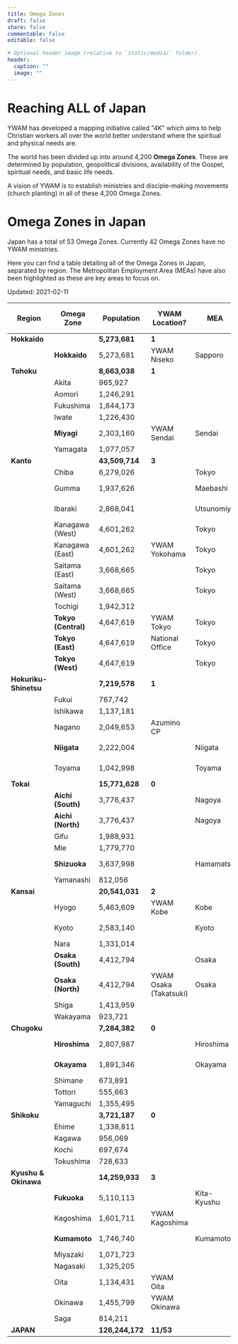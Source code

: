 ```yaml
---
title: Omega Zones
draft: false
share: false
commentable: false
editable: false

# Optional header image (relative to `static/media/` folder).
header:
  caption: ""
  image: ""
---
```


# Reaching ALL of Japan

YWAM has developed a mapping initiative called "4K" which aims to help Christian workers all over the world better understand where the spiritual and physical needs are.

The world has been divided up into around 4,200 **Omega Zones**. These are determined by population, geopolitical divisions, availability of the Gospel, spiritual needs, and basic life needs.

A vision of YWAM is to establish ministries and disciple-making movements (church planting) in all of these 4,200 Omega Zones.

# Omega Zones in Japan

Japan has a total of 53 Omega Zones. Currently 42 Omega Zones have no YWAM ministries.

Here you can find a table detailing all of the Omega Zones in Japan, separated by region. The Metropolitan Employment Area (MEAs) have also been highlighted as these are key areas to focus on.

Updated: 2021-02-11

| Region           | Omega Zone         | Population       | YWAM Location?       | MEA              | MEA Population (Rank) |
| -----------------| -------------------| -----------------| ---------------------| -----------------| ------------------------|
| **Hokkaido**     |                    | **5,273,681**    | **1**                |                  |                 |
|                  | **Hokkaido**       | 5,273,681        | YWAM Niseko          | Sapporo          | 2,362,914 (7th) |
| **Tohoku**       |                    | **8,663,038**    | **1**                |                  |                 |
|                  | Akita              | 965,927          |                      |                  |                 |
|                  | Aomori             | 1,246,291        |                      |                  |                 |
|                  | Fukushima          | 1,844,173        |                      |                  |                 |
|                  | Iwate              | 1,226,430        |                      |                  |                 |
|                  | **Miyagi**         | 2,303,160        | YWAM Sendai          | Sendai           | 1,612,499 (8th) |
|                  | Yamagata           | 1,077,057        |                      |                  |                 |
| **Kanto**        |                    | **43,509,714**   | **3**                |                  |                 |
|                  | Chiba              | 6,279,026        |                      | Tokyo            |                 |
|                  | Gumma              | 1,937,626        |                      | Maebashi        | 1,263,034 (12th) |
|                  | Ibaraki            | 2,868,041        |                      | Utsunomiya      | 1,103,745 (15th) |
|                  | Kanagawa (West)    | 4,601,262        |                      | Tokyo            |                 |
|                  | Kanagawa (East)    | 4,601,262        | YWAM Yokohama        | Tokyo            |                 |
|                  | Saitama (East)     | 3,668,665        |                      | Tokyo            |                 |
|                  | Saitama (West)     | 3,668,665        |                      | Tokyo            |                 |
|                  | Tochigi            | 1,942,312        |                      |                  |                 |
|                 | **Tokyo (Central)** | 4,647,619        | YWAM Tokyo           | Tokyo           | 35,303,778 (1st) |
|                 | **Tokyo (East)**    | 4,647,619        | National Office      | Tokyo            |                 |
|                 | **Tokyo (West)**    | 4,647,619        |                      | Tokyo            |                 |
| **Hokuriku-Shinetsu** |               | **7,219,578**    | **1**                |                  |                 |
|                  | Fukui              | 767,742          |                      |                  |                 |
|                  | Ishikawa           | 1,137,181        |                      |                  |                 |
|                  | Nagano             | 2,049,653        | Azumino CP           |                  |                 |
|                  | **Niigata**        | 2,222,004        |                      | Niigata         | 1,060,013 (17th) |
|                  | Toyama             | 1,042,998        |                      | Toyama         | 1,066,328 (16th)  |
| **Tokai**        |                    | **15,771,628**   | **0**                |                  |                 |
|                  | **Aichi (South)**  | 3,776,437        |                      | Nagoya           | 6,871,632 (3rd) |
|                  | **Aichi (North)**  | 3,776,437        |                      | Nagoya           |                 |
|                  | Gifu               | 1,988,931        |                      |                  |                 |
|                  | Mie                | 1,779,770        |                      |                  |                 |
|                  | **Shizuoka**       | 3,637,998        |                      | Hamamatsu       | 1,129,296 (13th) |
|                  | Yamanashi          | 812,056          |                      |                  |                 |
| **Kansai**       |                    | **20,541,031**   | **2**                |                  |                 |
|                  | Hyogo              | 5,463,609        | YWAM Kobe            | Kobe             | 2,419,973 (6th) |
|                  | Kyoto              | 2,583,140        |                      | Kyoto            | 2,801,044 (4th) |
|                  | Nara               | 1,331,014        |                      |                  |                 |
|                  | **Osaka (South)**  | 4,412,794        |                      | Osaka           | 12,078,820 (2nd) |
|                  | **Osaka (North)**  | 4,412,794      | YWAM Osaka (Takatsuki) | Osaka            |                 |
|                  | Shiga              | 1,413,959        |                      |                  |                 |
|                  | Wakayama           | 923,721          |                      |                  |                 |
| **Chugoku**      |                    | **7,284,382**    | **0**                |                  |                 |
|                  | **Hiroshima**      | 2,807,987        |                      | Hiroshima       | 1,431,634 (10th) |
|                  | **Okayama**        | 1,891,346        |                      | Okayama          | 1,526,503 (9th) |
|                  | Shimane            | 673,891          |                      |                  |                 |
|                  | Tottori            | 555,663          |                      |                  |                 |
|                  | Yamaguchi          | 1,355,495        |                      |                  |                 |
| **Shikoku**      |                    | **3,721,187**    | **0**                |                  |                 |
|                  | Ehime              | 1,338,811        |                      |                  |                 |
|                  | Kagawa             | 956,069          |                      |                  |                 |
|                  | Kochi              | 697,674          |                      |                  |                 |
|                  | Tokushima          | 728,633          |                      |                  |                 |
| **Kyushu & Okinawa** |                | **14,259,933**   | **3**                |                  |                 |
|                  | **Fukuoka**        | 5,110,113        |                      | Kita-Kyushu     | 1,314,276 (11th) |
|                  | Kagoshima          | 1,601,711        | YWAM Kagoshima       |                  |                 |
|                  | **Kumamoto**       | 1,746,740        |                      | Kumamoto        | 1,111,596 (14th) |
|                  | Miyazaki           | 1,071,723        |                      |                  |                 |
|                  | Nagasaki           | 1,325,205        |                      |                  |                 |
|                  | Oita               | 1,134,431        | YWAM Oita            |                  |                 |
|                  | Okinawa            | 1,455,799        | YWAM Okinawa         |                  |                 |
|                  | Saga               | 814,211          |                      |                  |                 |
| **JAPAN**        |                    | **126,244,172**  | **11/53**            |                  |                 |
